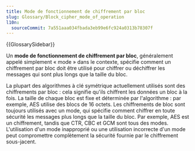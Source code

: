 ```yaml
---
title: Mode de fonctionnement de chiffrement par bloc
slug: Glossary/Block_cipher_mode_of_operation
l10n:
  sourceCommit: 7a551aaa034fbada3eb99e6fc924a0313b78307f
---
```


{{GlossarySidebar}}

Un **mode de fonctionnement de chiffrement par bloc**, généralement appelé simplement «&nbsp;mode&nbsp;» dans le contexte, spécifie comment un chiffrement par bloc doit être utilisé pour chiffrer ou déchiffrer les messages qui sont plus longs que la taille du bloc.

La plupart des algorithmes à clé symétrique actuellement utilisés sont des chiffrements par bloc&nbsp;: cela signifie qu'ils chiffrent les données un bloc à la fois. La taille de chaque bloc est fixe et déterminée par l'algorithme&nbsp;: par exemple, AES utilise des blocs de 16 octets. Les chiffrements de bloc sont toujours utilisés avec un mode, qui spécifie comment chiffrer en toute sécurité les messages plus longs que la taille du bloc. Par exemple, AES est un chiffrement, tandis que CTR, CBC et GCM sont tous des modes. L'utilisation d'un mode inapproprié ou une utilisation incorrecte d'un mode peut compromettre complètement la sécurité fournie par le chiffrement sous-jacent.
